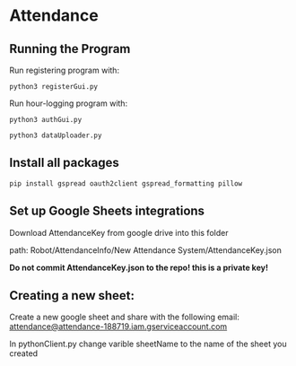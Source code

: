# Attendance


## Running the Program

Run registering program with:
```
python3 registerGui.py
```

Run hour-logging program with: 
```
python3 authGui.py

python3 dataUploader.py

```

## Install all packages

```
pip install gspread oauth2client gspread_formatting pillow
```


## Set up Google Sheets integrations

Download AttendanceKey from google drive into this folder

path: Robot/AttendanceInfo/New Attendance System/AttendanceKey.json

**Do not commit AttendanceKey.json to the repo! this is a private key!**


## Creating a new sheet:

Create a new google sheet and share with the following email: attendance@attendance-188719.iam.gserviceaccount.com

In pythonClient.py change varible sheetName to the name of the sheet you created